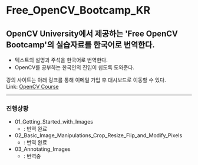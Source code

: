 # Free_OpenCV_Bootcamp_KR
## OpenCV University에서 제공하는 'Free OpenCV Bootcamp'의 실습자료를 한국어로 번역한다.
* 텍스트의 설명과 주석을 한국어로 번역한다.
* OpenCV를 공부하는 한국인의 진입이 쉽도록 도와준다.

강의 사이트는 아래 링크를 통해 이메일 가입 후 대시보드로 이동할 수 있다.   
Link: [OpenCV Course](https://opencv.org/university/free-opencv-course/?utm_source=opcvu&utm_medium=menu&utm_campaign=obc, "Free OpenCV Bootcamp")

---
### 진행상황
* 01_Getting_Started_with_Images
  * : 번역 완료
* 02_Basic_Image_Manipulations_Crop_Resize_Flip_and_Modify_Pixels
  * : 번역 완료
* 03_Annotating_Images 
  * : 번역중  
